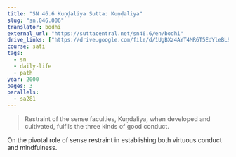 ```yaml
---
title: "SN 46.6 Kuṇḍaliya Sutta: Kuṇḍaliya"
slug: "sn.046.006"
translator: bodhi
external_url: "https://suttacentral.net/sn46.6/en/bodhi"
drive_links: ["https://drive.google.com/file/d/1UgBXz4AYT4MR6T5EdYleBL90xXbPjVO6/view?usp=drivesdk"]
course: sati
tags:
  - sn
  - daily-life
  - path
year: 2000
pages: 3
parallels:
  - sa281
---
```


> Restraint of the sense faculties, Kuṇḍaliya, when developed and cultivated, fulfils the three kinds of good conduct.

On the pivotal role of sense restraint in establishing both virtuous conduct and mindfulness.
